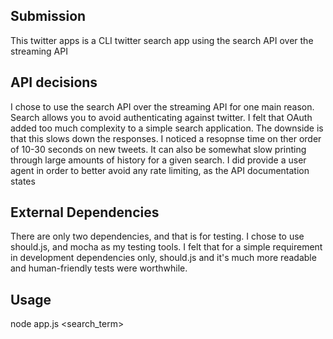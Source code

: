 Submission
-----

This twitter apps is a CLI twitter search app using the search API over the streaming API

API decisions
-----

I chose to use the search API over the streaming API for one main reason. Search allows you to avoid authenticating against twitter. I felt that OAuth added too much complexity to a simple search application. The downside is that this slows down the responses. I noticed a resopnse time on ther order of 10-30 seconds on new tweets. It can also be somewhat slow printing through large amounts of history for a given search. I did provide a user agent in order to better avoid any rate limiting, as the API documentation states

External Dependencies
-----

There are only two dependencies, and that is for testing. I chose to use should.js, and mocha as my testing tools. I felt that for a simple requirement in development dependencies only, should.js and it's much more readable and human-friendly tests were worthwhile. 

Usage
-----

node app.js \<search\_term\>
